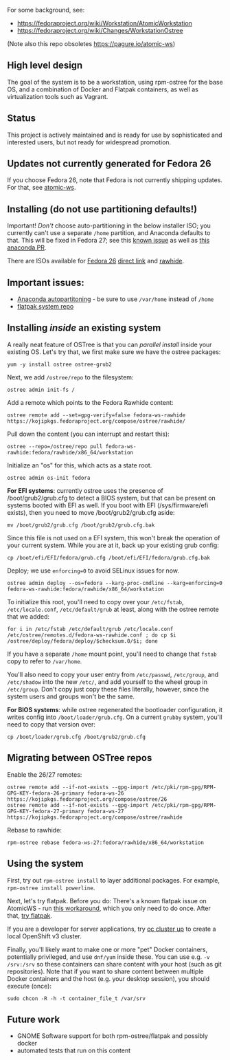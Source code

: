 For some background, see:

 - https://fedoraproject.org/wiki/Workstation/AtomicWorkstation
 - https://fedoraproject.org/wiki/Changes/WorkstationOstree
 
(Note also this repo obsoletes https://pagure.io/atomic-ws)

High level design
-----------------

The goal of the system is to be a workstation, using
rpm-ostree for the base OS, and a combination of
Docker and Flatpak containers, as well as virtualization
tools such as Vagrant.

Status
------

This project is actively maintained and is ready for use
by sophisticated and interested users, but not ready
for widespread promotion.

Updates not currently generated for Fedora 26
--------------------------------------------------------

If you choose Fedora 26, note that Fedora is not currently
shipping updates.  For that, see [atomic-ws](https://pagure.io/atomic-ws).

Installing (do not use partitioning defaults!)
----------

Important!  *Don't* choose auto-partitioning in the below installer ISO; you
currently can't use a separate `/home` partition, and Anaconda defaults to that.
This will be fixed in Fedora 27; see
this [known issue](https://bugzilla.redhat.com/show_bug.cgi?id=1382873) as
well as [this anaconda PR](https://github.com/rhinstaller/anaconda/pull/1124).

There are ISOs available for [Fedora 26](https://kojipkgs.fedoraproject.org/compose//branched/)
[direct link](https://kojipkgs.fedoraproject.org/compose//branched/Fedora-26-20170707.n.0/compose/Workstation/x86_64/iso/Fedora-Workstation-ostree-x86_64-26-20170707.n.0.iso)
and [rawhide](https://kojipkgs.fedoraproject.org/compose//rawhide/).

Important issues:
-----------------------

 - [Anaconda autopartitoning](https://github.com/rhinstaller/anaconda/issues/800) - be sure to use `/var/home` instead of `/home`
 - [flatpak system repo](https://github.com/flatpak/flatpak/issues/113#issuecomment-247022006)

Installing *inside* an existing system
---------------------------------------

A really neat feature of OSTree is that you can
*parallel install* inside your existing OS.  Let's try that, we
first make sure we have the ostree packages:

```
yum -y install ostree ostree-grub2
```

Next, we add `/ostree/repo` to the filesystem:
```
ostree admin init-fs /
```

Add a remote which points to the Fedora Rawhide content:
```
ostree remote add --set=gpg-verify=false fedora-ws-rawhide https://kojipkgs.fedoraproject.org/compose/ostree/rawhide/
```

Pull down the content (you can interrupt and restart this):
```
ostree --repo=/ostree/repo pull fedora-ws-rawhide:fedora/rawhide/x86_64/workstation
```

Initialize an "os" for this, which acts as a state root.
```
ostree admin os-init fedora
```

**For EFI systems**: currently ostree uses the presence of /boot/grub2/grub.cfg to detect a BIOS system,
but that can be present on systems booted with EFI as well. If you boot with EFI
(/sys/firmware/efi exists), then you need to move /boot/grub2/grub.cfg aside:
```
mv /boot/grub2/grub.cfg /boot/grub2/grub.cfg.bak
```
Since this file is not used on a EFI system, this won't break the operation of your current system. While you are at it, back up your existing grub config:
```
cp /boot/efi/EFI/fedora/grub.cfg /boot/efi/EFI/fedora/grub.cfg.bak
```

Deploy; we use `enforcing=0` to avoid SELinux issues for now.
```
ostree admin deploy --os=fedora --karg-proc-cmdline --karg=enforcing=0 fedora-ws-rawhide:fedora/rawhide/x86_64/workstation
```

To initialize this root, you'll need to copy over your `/etc/fstab`, `/etc/locale.conf`, `/etc/default/grub` at least, along with the ostree remote that we added:
```
for i in /etc/fstab /etc/default/grub /etc/locale.conf /etc/ostree/remotes.d/fedora-ws-rawhide.conf ; do cp $i /ostree/deploy/fedora/deploy/$checksum.0/$i; done
```
If you have a separate `/home` mount point, you'll need to change
that `fstab` copy to refer to `/var/home`.

You'll also need to copy your user entry from `/etc/passwd`, `/etc/group`,
and `/etc/shadow` into the new `/etc/`, and add yourself to the wheel group
in `/etc/group`. Don't copy just copy these files literally, however, since
the system users and groups won't be the same.

**For BIOS systems**: while ostree regenerated the bootloader configuration,
it writes config into `/boot/loader/grub.cfg`.  On a current `grubby`
system, you'll need to copy that version over:

```
cp /boot/loader/grub.cfg /boot/grub2/grub.cfg
```

Migrating between OSTree repos
-------------------------------------

Enable the 26/27 remotes:
```
ostree remote add --if-not-exists --gpg-import /etc/pki/rpm-gpg/RPM-GPG-KEY-fedora-26-primary fedora-ws-26 https://kojipkgs.fedoraproject.org/compose/ostree/26
ostree remote add --if-not-exists --gpg-import /etc/pki/rpm-gpg/RPM-GPG-KEY-fedora-27-primary fedora-ws-27 https://kojipkgs.fedoraproject.org/compose/ostree/rawhide
```
Rebase to rawhide:
```
rpm-ostree rebase fedora-ws-27:fedora/rawhide/x86_64/workstation
```
 
Using the system
--------------------

First, try out `rpm-ostree install` to layer additional packages.  For example,
`rpm-ostree install powerline`.

Next, let's try flatpak. Before you do: There's a known flatpak issue on
AtomicWS - run [this workaround](https://github.com/flatpak/flatpak/issues/113#issuecomment-247022006),
which you only need to do once. After that, [try flatpak](http://flatpak.org/apps.html).

If you are a developer for server applications,
try [oc cluster up](https://github.com/openshift/origin/blob/master/docs/cluster_up_down.md) to
create a local OpenShift v3 cluster.

Finally, you'll likely want to make one or more "pet" Docker containers,
potentially privileged, and use `dnf/yum` inside these. You can use e.g. `-v
/srv:/srv` so these containers can share content with your host (such as git
repositories). Note that if you want to share content between multiple Docker
containers and the host (e.g. your desktop session), you should execute (once):

```
sudo chcon -R -h -t container_file_t /var/srv
```

Future work
-----------

 - GNOME Software support for both rpm-ostree/flatpak and possibly docker
 - automated tests that run on this content
